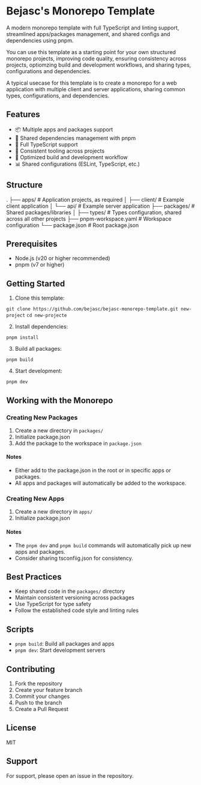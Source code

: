 # Bejasc's Monorepo Template

A modern monorepo template with full TypeScript and linting support, streamlined apps/packages management, and shared configs and dependencies using pnpm.

You can use this template as a starting point for your own structured monorepo projects, improving code quality, ensuring consistency across projects, optiomzing build and development workflows, and sharing types, configurations and dependencies.

A typical usecase for this template is to create a monorepo for a web application with multiple client and server applications, sharing common types, configurations, and dependencies.

## Features

- 📦 Multiple apps and packages support
- 🔄 Shared dependencies management with pnpm
- 📘 Full TypeScript support
- 🔨 Consistent tooling across projects
- 🚀 Optimized build and development workflow
- 📊 Shared configurations (ESLint, TypeScript, etc.)

## Structure

.
├── apps/ # Application projects, as required
│ ├── client/ # Example client application
│ └── api/ # Example server application
├── packages/ # Shared packages/libraries
│ ├── types/ # Types configuration, shared across all other projects
├── pnpm-workspace.yaml # Workspace configuration
└── package.json # Root package.json

## Prerequisites

- Node.js (v20 or higher recommended)
- pnpm (v7 or higher)

## Getting Started

1. Clone this template:

`git clone https://github.com/bejasc/bejasc-monorepo-template.git new-project`
`cd new-projecte`

2. Install dependencies:

`pnpm install`

3. Build all packages:

`pnpm build`

4. Start development:

`pnpm dev`

## Working with the Monorepo

### Creating New Packages

1. Create a new directory in `packages/`
2. Initialize package.json
3. Add the package to the workspace in `package.json`

#### Notes

- Either add to the package.json in the root or in specific apps or packages.
- All apps and packages will automatically be added to the workspace.

### Creating New Apps

1. Create a new directory in `apps/`
2. Initialize package.json

#### Notes

- The `pnpm dev` and `pnpm build` commands will automatically pick up new apps and packages.
- Consider sharing tsconfiig.json for consistency.

## Best Practices

- Keep shared code in the `packages/` directory
- Maintain consistent versioning across packages
- Use TypeScript for type safety
- Follow the established code style and linting rules

## Scripts

- `pnpm build`: Build all packages and apps
- `pnpm dev`: Start development servers

## Contributing

1. Fork the repository
2. Create your feature branch
3. Commit your changes
4. Push to the branch
5. Create a Pull Request

## License

MIT

## Support

For support, please open an issue in the repository.
